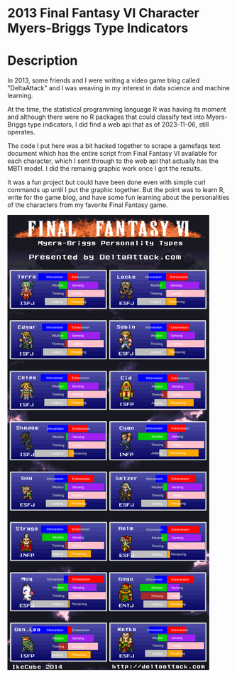 # 2013 Final Fantasy VI Character Myers-Briggs Type Indicators

# Description
In 2013, some friends and I were writing a video game blog called "DeltaAttack" and I was weaving in my interest in data science and machine learning.

At the time, the statistical programming language R was having its moment and although there were no R packages that could classify text into Myers-Briggs type indicators, I did find a web api that as of 2023-11-06, still operates. 

The code I put here was a bit hacked together to scrape a gamefaqs text document which has the entire script from Final Fantasy VI available for each character, which I sent through to the web api that actually has the MBTI model. I did the remainig graphic work once I got the results. 

It was a fun project but could have been done even with simple curl commands up until I put the graphic together. But the point was to learn R, write for the game blog, and have some fun learning about the personalities of the characters from my favorite Final Fantasy game. 

![Final Fantasy VI Infographic](https://github.com/iwyatt/2013_FFVI_MBTI_Analysis/blob/main/2014.01.13%201548%20ffvimbti_infographic.png)